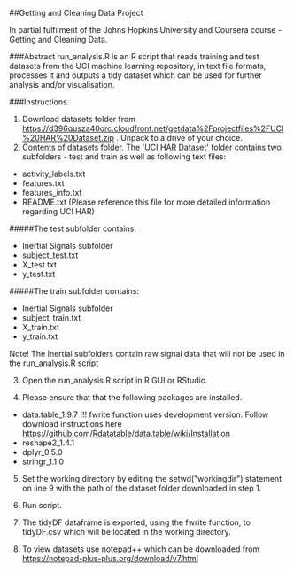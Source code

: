 ##Getting and Cleaning Data Project

In partial fulfilment of the Johns Hopkins University and Coursera course - Getting and Cleaning Data.  
 
###Abstract
run_analysis.R is an R script that reads training and test datasets from the UCI machine learning repository,
 in text file formats, processes it and outputs a tidy dataset which can be used for further analysis and/or visualisation.
 
###Instructions.
1) Download datasets folder from https://d396qusza40orc.cloudfront.net/getdata%2Fprojectfiles%2FUCI%20HAR%20Dataset.zip .
   Unpack to a drive of your choice.
2) Contents of datasets folder.
The 'UCI HAR Dataset' folder contains two subfolders - test and train as well as following text files:
+ activity_labels.txt
+ features.txt
+ features_info.txt
+ README.txt (Please reference this file for more detailed information regarding UCI HAR)

#####The test subfolder contains:
+ Inertial Signals subfolder
+ subject_test.txt
+ X_test.txt
+ y_test.txt

#####The train subfolder contains:
+ Inertial Signals subfolder
+ subject_train.txt
+ X_train.txt
+ y_train.txt

Note! The Inertial subfolders contain raw signal data that will not be used in the run_analysis.R script

3) Open the run_analysis.R script in R GUI or RStudio.

4) Please ensure that that the following packages are installed.
+ data.table_1.9.7 !!! fwrite function uses development version. Follow download instructions here   https://github.com/Rdatatable/data.table/wiki/Installation
+ reshape2_1.4.1 
+ dplyr_0.5.0 
+ stringr_1.1.0   

5) Set the working directory by editing the setwd("workingdir") statement on line 9 with the path of the dataset folder downloaded in step 1.

6) Run script.

7) The tidyDF dataframe is exported, using the fwrite function, to tidyDF.csv which will be located in the working directory.

8) To view datasets use notepad++ which can be downloaded from https://notepad-plus-plus.org/download/v7.html




